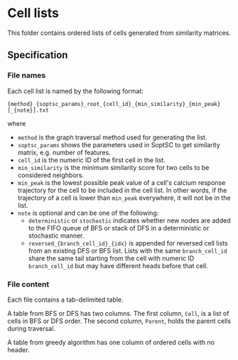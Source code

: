 # Cell lists
This folder contains ordered lists of cells generated from similarity matrices.

## Specification
### File names
Each cell list is named by the following format:
```
{method}_{soptsc_params}_root_{cell_id}_{min_similarity}_{min_peak}[_{note}].txt
```
where
* `method` is the graph traversal method used for generating the list.
* `soptsc_params` shows the parameters used in SoptSC to get similarity matrix,
e.g. number of features.
* `cell_id` is the numeric ID of the first cell in the list.
* `min_similarity` is the minimum similarity score for two cells to be
considered neighbors.
* `min_peak` is the lowest possible peak value of a cell's calcium response
trajectory for the cell to be included in the cell list. In other words, if the
trajectory of a cell is lower than `min_peak` everywhere, it will not be in the
list.
* `note` is optional and can be one of the following:
    * `deterministic` or `stochastic` indicates whether new nodes are added to
    the FIFO queue of BFS or stack of DFS in a deterministic or stochastic
    manner.
    * `reversed_{branch_cell_id}_{idx}` is appended for reversed cell lists
    from an existing DFS or BFS list. Lists with the same `branch_cell_id` share
    the same tail starting from the cell with numeric ID `branch_cell_id` but
    may have different heads before that cell.

### File content
Each file contains a tab-delimited table.

A table from BFS or DFS has two columns. The first column, `Cell`, is a list of
cells in BFS or DFS order. The second column, `Parent`, holds the parent cells
during traversal.

A table from greedy algorithm has one column of ordered cells with no header.
